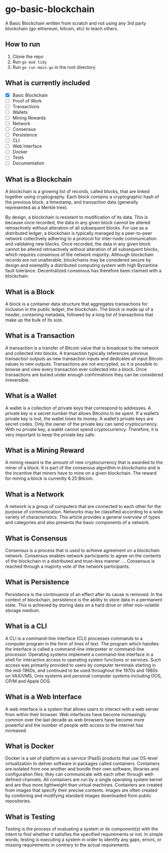 # go-basic-blockchain
A Basic Blockchain written from scratch and not using any 3rd party blockchain (go-ethereum, bitcoin, etc) to teach others.

## How to run

1. Clone the repo
2. Run `go mod tidy`
3. Run `go run main.go` in the root directory

## What is currently included

- [x] Basic Blockchain
- [ ] Proof of Work
- [ ] Transactions
- [ ] Wallets
- [ ] Mining Rewards
- [ ] Network
- [ ] Consensus
- [ ] Persistence
- [ ] CLI
- [ ] Web Interface
- [ ] Docker
- [ ] Tests
- [ ] Documentation

## What is a Blockchain

A blockchain is a growing list of records, called blocks, that are linked together using cryptography. Each block contains a cryptographic hash of the previous block, a timestamp, and transaction data (generally represented as a Merkle tree).

By design, a blockchain is resistant to modification of its data. This is because once recorded, the data in any given block cannot be altered retroactively without alteration of all subsequent blocks. For use as a distributed ledger, a blockchain is typically managed by a peer-to-peer network collectively adhering to a protocol for inter-node communication and validating new blocks. Once recorded, the data in any given block cannot be altered retroactively without alteration of all subsequent blocks, which requires consensus of the network majority. Although blockchain records are not unalterable, blockchains may be considered secure by design and exemplify a distributed computing system with high Byzantine fault tolerance. Decentralized consensus has therefore been claimed with a blockchain.

## What is a Block

A block is a container data structure that aggregates transactions for inclusion in the public ledger, the blockchain. The block is made up of a header, containing metadata, followed by a long list of transactions that make up the bulk of its size.

## What is a Transaction

A transaction is a transfer of Bitcoin value that is broadcast to the network and collected into blocks. A transaction typically references previous transaction outputs as new transaction inputs and dedicates all input Bitcoin values to new outputs. Transactions are not encrypted, so it is possible to browse and view every transaction ever collected into a block. Once transactions are buried under enough confirmations they can be considered irreversible.

## What is a Wallet

A wallet is a collection of private keys that correspond to addresses. A private key is a secret number that allows Bitcoins to be spent. If a wallet’s private key is lost, the wallet loses its money. A wallet’s private keys are secret codes. Only the owner of the private key can send cryptocurrency. With no private key, a wallet cannot spend cryptocurrency. Therefore, it is very important to keep the private key safe.

## What is a Mining Reward

A mining reward is the amount of new cryptocurrency that is awarded to the miner of a block. It is part of the consensus algorithm in blockchains and is the incentive that miners have to mine on a given blockchain. The reward for mining a block is currently 6.25 Bitcoin.

## What is a Network

A network is a group of computers that are connected to each other for the purpose of communication. Networks may be classified according to a wide variety of characteristics. This article provides a general overview of types and categories and also presents the basic components of a network.

## What is Consensus

Consensus is a process that is used to achieve agreement on a blockchain network. Consensus enables network participants to agree on the contents of the blockchain in a distributed and trust-less manner. ... Consensus is reached through a majority vote of the network participants.

## What is Persistence

Persistence is the continuance of an effect after its cause is removed. In the context of blockchain, persistence is the ability to store data in a permanent state. This is achieved by storing data on a hard drive or other non-volatile storage medium.

## What is a CLI

A CLI is a command-line interface (CLI) processes commands to a computer program in the form of lines of text. The program which handles the interface is called a command-line interpreter or command-line processor. Operating systems implement a command-line interface in a shell for interactive access to operating system functions or services. Such access was primarily provided to users by computer terminals starting in the mid-1960s, and continued to be used throughout the 1970s and 1980s on VAX/VMS, Unix systems and personal computer systems including DOS, CP/M and Apple DOS.

## What is a Web Interface

A web interface is a system that allows users to interact with a web server from within their browser. Web interfaces have become increasingly common over the last decade as web browsers have become more powerful and the number of people with access to the internet has increased.

## What is Docker

Docker is a set of platform as a service (PaaS) products that use OS-level virtualization to deliver software in packages called containers. Containers are isolated from one another and bundle their own software, libraries and configuration files; they can communicate with each other through well-defined channels. All containers are run by a single operating system kernel and are thus more lightweight than virtual machines. Containers are created from images that specify their precise contents. Images are often created by combining and modifying standard images downloaded from public repositories.

## What is Testing

Testing is the process of evaluating a system or its component(s) with the intent to find whether it satisfies the specified requirements or not. In simple words, testing is executing a system in order to identify any gaps, errors, or missing requirements in contrary to the actual requirements.
